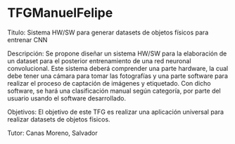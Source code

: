 # TFGManuelFelipe
Titulo: Sistema HW/SW para generar datasets de objetos físicos para entrenar CNN

Descripción: Se propone diseñar un sistema HW/SW para la elaboración de un dataset para el posterior entrenamiento de una red neuronal convolucional. Este sistema deberá comprender una parte hardware, la cual debe tener una cámara para tomar las fotografías y una parte software para realizar el proceso de captación de imágenes y etiquetado. Con dicho software, se hará una clasificación manual según categoría, por parte del usuario usando el software desarrollado.

Objetivos: El objetivo de este TFG es realizar una aplicación universal para realizar datasets de objetos físicos.

Tutor: Canas Moreno, Salvador